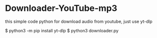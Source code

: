# Downloader-YouTube-mp3
this simple code python for download audio from youtube,  just use yt-dlp 

$ python3 -m pip install yt-dlp
$ python3 downloader.py
